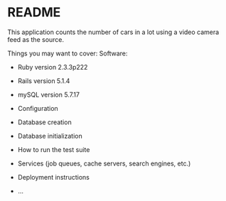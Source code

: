 # README

This application counts the number of cars in a lot using a video camera feed as the source.

Things you may want to cover:
Software:
* Ruby version 2.3.3p222
* Rails version 5.1.4
* mySQL version 5.7.17



* Configuration

* Database creation

* Database initialization

* How to run the test suite

* Services (job queues, cache servers, search engines, etc.)

* Deployment instructions

* ...

